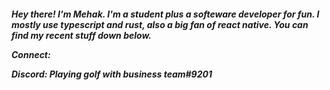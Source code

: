 <h5> Hey there! I'm Mehak. I'm a student plus a softeware developer for fun. I mostly use typescript and rust, also a big fan of react native.
  You can find my recent stuff down below.
  
  Connect: 
  
  Discord: Playing golf with business team#9201
 
</h5>


